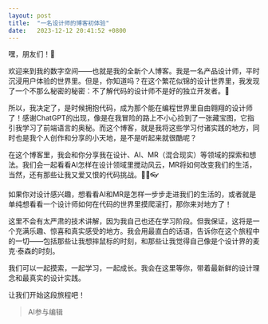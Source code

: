 ```yaml
---
layout: post
title:  "一名设计师的博客初体验"
date:   2023-12-12 20:41:52 +0800
---
```

嘿，朋友们！👋

欢迎来到我的数字空间——也就是我的全新个人博客。我是一名产品设计师，平时沉浸用户体验的世界里。但是，你知道吗？在这个繁花似锦的设计世界里，我发现了一个不那么秘密的秘密：不了解代码的设计师不是好的独立开发者。🤣

所以，我决定了，是时候拥抱代码，成为那个能在编程世界里自由翱翔的设计师了！感谢ChatGPT的出现，像是在我冒险的路上不小心捡到了一张藏宝图，它指引我学习了前端语言的奥秘。而这个博客，就是我将这些学习付诸实践的地方，同时也是我个人创作和分享的小天地，是不是听起来就很酷呢？

在这个博客里，我会和你分享我在设计、AI、MR（混合现实）等领域的探索和想法。我们会一起看看AI怎样在设计领域里搅动风云，MR将如何改变我们的生活，当然，还有那些让我又爱又恨的代码挑战。🎨🤖👓

如果你对设计感兴趣，想看看AI和MR是怎样一步步走进我们的生活的，或者就是单纯想看看一个设计师如何在代码的世界里摸爬滚打，那你来对地方了！

这里不会有太严肃的技术讲解，因为我自己也还在学习阶段。但我保证，这将是一个充满乐趣、惊喜和真实感受的地方。我会用最直白的话语，告诉你在这个旅程中的一切——包括那些让我想摔鼠标的时刻，和那些让我觉得自己像是个设计界的麦克·泰森的时刻。

我们可以一起摸索，一起学习，一起成长。我会在这里等你，带着最新鲜的设计理念和最真实的设计实践。

让我们开始这段旅程吧！

> AI参与编辑